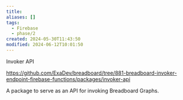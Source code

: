 ```yaml
---
title: 
aliases: []
tags:
  - Firebase
  - phase/2
created: 2024-05-30T11:43:50
modified: 2024-06-12T10:01:50
---
```


Invoker API

https://github.com/ExaDev/breadboard/tree/881-breadboard-invoker-endpoint-firebase-functions/packages/invoker-api

A package to serve as an API for invoking Breadboard Graphs.
